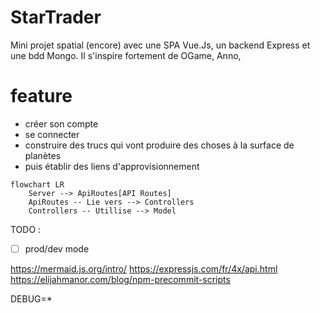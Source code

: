 # StarTrader

Mini projet spatial (encore) avec une SPA Vue.Js, un backend Express et une bdd Mongo. Il s'inspire fortement de OGame, Anno, 

# feature
- créer son compte
- se connecter
- construire des trucs qui vont produire des choses à la surface de planètes
- puis établir des liens d'approvisionnement

```mermaid
flowchart LR
    Server --> ApiRoutes[API Routes]
    ApiRoutes -- Lie vers --> Controllers
    Controllers -- Utillise --> Model
```

TODO : 
- [ ] prod/dev mode

https://mermaid.js.org/intro/
https://expressjs.com/fr/4x/api.html
https://elijahmanor.com/blog/npm-precommit-scripts

DEBUG=*
